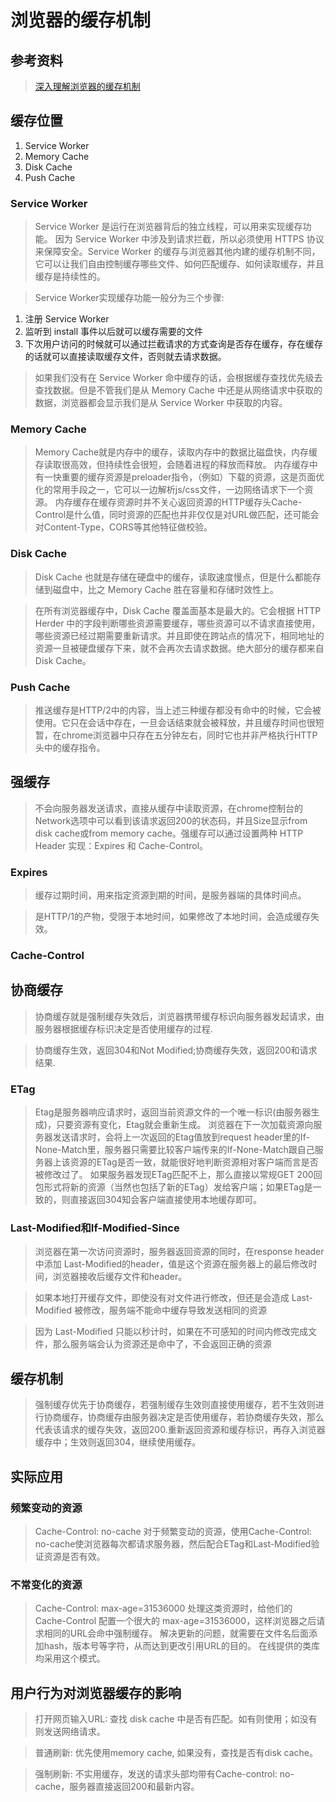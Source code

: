 # 浏览器的缓存机制
## 参考资料
> [深入理解浏览器的缓存机制](https://www.jianshu.com/p/54cc04190252)
## 缓存位置
1. Service Worker
2. Memory Cache
3. Disk Cache
4. Push Cache

### Service Worker
> Service Worker 是运行在浏览器背后的独立线程，可以用来实现缓存功能。
> 因为 Service Worker 中涉及到请求拦截，所以必须使用 HTTPS 协议来保障安全。Service Worker 的缓存与浏览器其他内建的缓存机制不同，它可以让我们自由控制缓存哪些文件、如何匹配缓存、如何读取缓存，并且缓存是持续性的。

> Service Worker实现缓存功能一般分为三个步骤:
1. 注册 Service Worker
2. 监听到 install 事件以后就可以缓存需要的文件
3. 下次用户访问的时候就可以通过拦截请求的方式查询是否存在缓存，存在缓存的话就可以直接读取缓存文件，否则就去请求数据。

> 如果我们没有在 Service Worker 命中缓存的话，会根据缓存查找优先级去查找数据。但是不管我们是从 Memory Cache 中还是从网络请求中获取的数据，浏览器都会显示我们是从 Service Worker 中获取的内容。

### Memory Cache
> Memory Cache就是内存中的缓存，读取内存中的数据比磁盘快，内存缓存读取很高效，但持续性会很短，会随着进程的释放而释放。
> 内存缓存中有一快重要的缓存资源是preloader指令，（例如<link rel="prefetch">）下载的资源，这是页面优化的常用手段之一，它可以一边解析js/css文件，一边网络请求下一个资源。
> 内存缓存在缓存资源时并不关心返回资源的HTTP缓存头Cache-Control是什么值，同时资源的匹配也并非仅仅是对URL做匹配，还可能会对Content-Type，CORS等其他特征做校验。

### Disk Cache
> Disk Cache 也就是存储在硬盘中的缓存，读取速度慢点，但是什么都能存储到磁盘中，比之 Memory Cache 胜在容量和存储时效性上。

> 在所有浏览器缓存中，Disk Cache 覆盖面基本是最大的。它会根据 HTTP Herder 中的字段判断哪些资源需要缓存，哪些资源可以不请求直接使用，哪些资源已经过期需要重新请求。并且即使在跨站点的情况下，相同地址的资源一旦被硬盘缓存下来，就不会再次去请求数据。绝大部分的缓存都来自 Disk Cache。

### Push Cache
> 推送缓存是HTTP/2中的内容，当上述三种缓存都没有命中的时候，它会被使用。它只在会话中存在，一旦会话结束就会被释放，并且缓存时间也很短暂，在chrome浏览器中只存在五分钟左右，同时它也并非严格执行HTTP头中的缓存指令。

## 强缓存
> 不会向服务器发送请求，直接从缓存中读取资源，在chrome控制台的Network选项中可以看到该请求返回200的状态码，并且Size显示from disk cache或from memory cache。强缓存可以通过设置两种 HTTP Header 实现：Expires 和 Cache-Control。

### Expires
> 缓存过期时间，用来指定资源到期的时间，是服务器端的具体时间点。

> 是HTTP/1的产物，受限于本地时间，如果修改了本地时间，会造成缓存失效。

### Cache-Control

## 协商缓存
> 协商缓存就是强制缓存失效后，浏览器携带缓存标识向服务器发起请求，由服务器根据缓存标识决定是否使用缓存的过程.

> 协商缓存生效，返回304和Not Modified;协商缓存失效，返回200和请求结果.

### ETag
> Etag是服务器响应请求时，返回当前资源文件的一个唯一标识(由服务器生成)，只要资源有变化，Etag就会重新生成。
> 浏览器在下一次加载资源向服务器发送请求时，会将上一次返回的Etag值放到request header里的If-None-Match里，服务器只需要比较客户端传来的If-None-Match跟自己服务器上该资源的ETag是否一致，就能很好地判断资源相对客户端而言是否被修改过了。
> 如果服务器发现ETag匹配不上，那么直接以常规GET 200回包形式将新的资源（当然也包括了新的ETag）发给客户端；如果ETag是一致的，则直接返回304知会客户端直接使用本地缓存即可。

### Last-Modified和If-Modified-Since
> 浏览器在第一次访问资源时，服务器返回资源的同时，在response header中添加 Last-Modified的header，值是这个资源在服务器上的最后修改时间，浏览器接收后缓存文件和header。

> 如果本地打开缓存文件，即使没有对文件进行修改，但还是会造成 Last-Modified 被修改，服务端不能命中缓存导致发送相同的资源

> 因为 Last-Modified 只能以秒计时，如果在不可感知的时间内修改完成文件，那么服务端会认为资源还是命中了，不会返回正确的资源

## 缓存机制
> 强制缓存优先于协商缓存，若强制缓存生效则直接使用缓存，若不生效则进行协商缓存，协商缓存由服务器决定是否使用缓存，若协商缓存失效，那么代表该请求的缓存失效，返回200.重新返回资源和缓存标识，再存入浏览器缓存中；生效则返回304，继续使用缓存。

## 实际应用
### 频繁变动的资源
> Cache-Control: no-cache
> 对于频繁变动的资源，使用Cache-Control: no-cache使浏览器每次都请求服务器，然后配合ETag和Last-Modified验证资源是否有效。

### 不常变化的资源
> Cache-Control: max-age=31536000
> 处理这类资源时，给他们的 Cache-Control 配置一个很大的 max-age=31536000，这样浏览器之后请求相同的URL会命中强制缓存。
> 解决更新的问题，就需要在文件名后面添加hash，版本号等字符，从而达到更改引用URL的目的。
> 在线提供的类库均采用这个模式。

## 用户行为对浏览器缓存的影响
> 打开网页输入URL: 查找 disk cache 中是否有匹配。如有则使用；如没有则发送网络请求。

> 普通刷新: 优先使用memory cache, 如果没有，查找是否有disk cache。

> 强制刷新: 不实用缓存，发送的请求头部均带有Cache-control: no-cache，服务器直接返回200和最新内容。